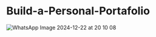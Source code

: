 # Build-a-Personal-Portafolio
![WhatsApp Image 2024-12-22 at 20 10 08](https://github.com/user-attachments/assets/9c3930c6-23db-4ccd-83f2-3cade65c8579)
